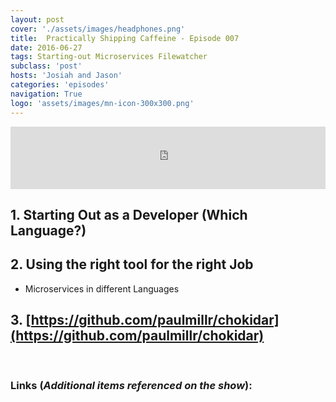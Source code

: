 ```yaml
---
layout: post
cover: './assets/images/headphones.png'
title:  Practically Shipping Caffeine - Episode 007
date: 2016-06-27
tags: Starting-out Microservices Filewatcher
subclass: 'post'
hosts: 'Josiah and Jason'
categories: 'episodes'
navigation: True
logo: 'assets/images/mn-icon-300x300.png'
---
```

<iframe src="https://www.podbean.com/media/player/st5h9-60770a?from=yiiadmin&skin=2&download=0&share=1&fonts=Helvetica&auto=0" height="100" width="100%" frameborder="0" scrolling="no" data-name="pb-iframe-player"></iframe>
<br>

## 1. Starting Out as a Developer (Which Language?)

## 2. Using the right tool for the right Job
  - Microservices in different Languages

## 3. [https://github.com/paulmillr/chokidar](https://github.com/paulmillr/chokidar)

<br>

### Links (_Additional items referenced on the show_):
